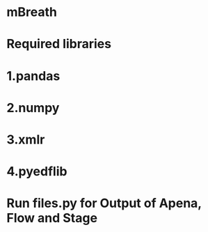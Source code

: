 # mBreath

# Required libraries
# 1.pandas
# 2.numpy
# 3.xmlr
# 4.pyedflib

# Run files.py for Output of Apena, Flow and Stage
